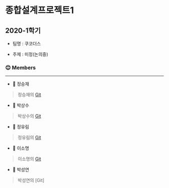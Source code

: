 # 종합설계프로젝트1
2020-1학기
---

- 팀명 : 쿠코더스

- 주제 : 미정(논의중)

### 😊 Members

---
- 💪 정승재
> 정승재의 [Git](https://github.com/sjj995)

- 💪 박상수
> 박상수의 [Git](https://github.com/sangsu9701)

- 💪 정유림
> 정유림의 [Git](https://github.com/Yourtall-tree)

- 💪 이소명
> 이소명의 [Git](https://github.com/LeeSoMyoung)

- 💪 박성연
> 박성연의 [Git]
